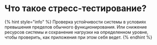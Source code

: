 # Что такое стресс-тестирование?

{% hint style="info" %}
Проверка устойчивости системы в условиях превышения пределов обычного функционирования. Или снижение ресурсов системы и сохранение нагрузки на определенном уровне, чтобы проверить, как приложения при этом себя ведет.
{% endhint %}

